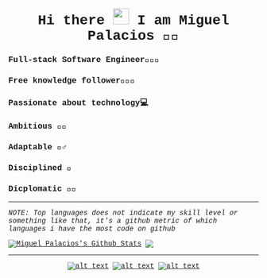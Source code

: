 <div align="center" style = "font-family:courier,arial,helvética">
<h1> Hi there <img src="https://github.com/blackcater/blackcater/raw/master/images/Hi.gif" height="32" /> I am Miguel Palacios 👨🏾‍ </h1>
<div align="left">
<h3>Full-stack Software Engineer👨🏾‍💻</h2>
<h3>Free knowledge follower👨🏾‍🚀</h3>
<h3>Passionate about technology💻</h3>
<h3>Ambitious 🚀🔥</h3>
<h3>Adaptable 🤸‍♂️</h3>
<h3>Disciplined 🥋</h3>
<h3>Dicplomatic 🤝🏾</h3>
  
---

_NOTE: Top languages does not indicate my skill level or something like that, it's a github metric of which languages i have the most code on github_

<a href="https://github-readme-stats.vercel.app/api?username=miguelP4lacios&show_icons=true&theme=radical">
<img align="center" alt="Miguel Palacios's Github Stats" src="https://github-readme-stats.vercel.app/api?username=miguelP4lacios&show_icons=true&theme=radical" /></a>
<a href="https://github-readme-stats.sabesansathananthan.vercel.app/api/top-langs/?username=MiguelP4lacios&layout=compact&theme=radical">
  <img align="center" src="https://github-readme-stats.sabesansathananthan.vercel.app/api/top-langs/?username=MiguelP4lacios&layout=compact&theme=radical" />
</a>


---

</div>


<!-- Please don't remove this: Grab your social icons from https://github.com/carlsednaoui/gitsocial -->

<!-- display the social media buttons in your README -->

[![alt text][1.1]][1]
[![alt text][2.1]][2]
[![alt text][3.1]][3]


<!-- links to social media icons -->
<!-- no need to change these -->

<!-- icons with padding -->

[1.1]: https://imgur.com/Q05ZVFO.png (twitter icon with padding)
[2.1]: https://imgur.com/9plherK.png (linkedin icon with padding)
[3.1]: https://imgur.com/U4AVlLL.png (github icon with padding)

<!-- links to your social media accounts -->
<!-- update these accordingly -->

[1]: https://twitter.com/MiguelP4lacios
[2]: https://www.linkedin.com/in/miguel-palacios-127756b2/
[3]: https://github.com/MiguelP4lacios

<!-- Please don't remove this: Grab your social icons from https://github.com/carlsednaoui/gitsocial -->
</div>

